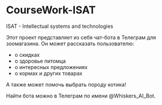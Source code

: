 # CourseWork-ISAT
ISAT - Intellectual systems and technologies

Этот проект представляет из себя чат-бота в Телеграм для зоомагазина.
Он может рассказать пользователю:
- о скидках
- о здоровье питомца
- о интересных предложениях
- о кормах и других товарах

А также может помочь выбрать породу котика!


Найти бота можно в Телеграм по имени @Whiskers_AI_Bot.